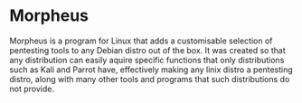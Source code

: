 # Morpheus
Morpheus is a program for Linux that adds a customisable selection of pentesting tools to any Debian distro out of the box. It was created so that any distribution can easily aquire specific functions that only distributions such as Kali and Parrot have, effectively making any linix distro a pentesting distro, along with many other tools and programs that such distributions do not provide.
